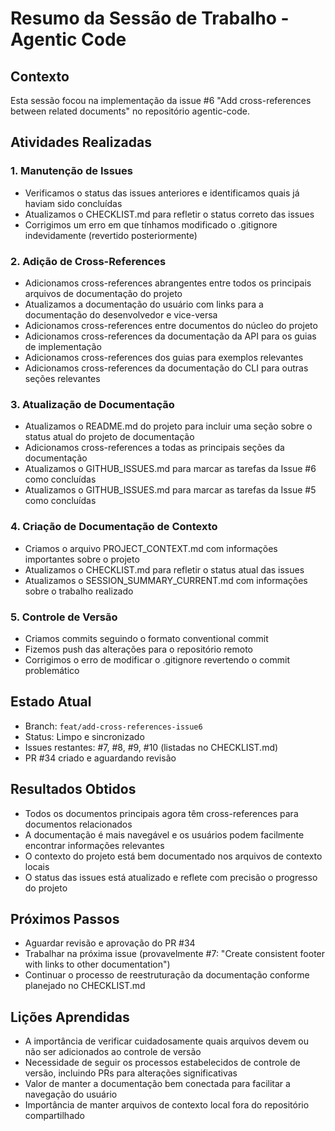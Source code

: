# Resumo da Sessão de Trabalho - Agentic Code

## Contexto
Esta sessão focou na implementação da issue #6 "Add cross-references between related documents" no repositório agentic-code.

## Atividades Realizadas

### 1. Manutenção de Issues
- Verificamos o status das issues anteriores e identificamos quais já haviam sido concluídas
- Atualizamos o CHECKLIST.md para refletir o status correto das issues
- Corrigimos um erro em que tínhamos modificado o .gitignore indevidamente (revertido posteriormente)

### 2. Adição de Cross-References
- Adicionamos cross-references abrangentes entre todos os principais arquivos de documentação do projeto
- Atualizamos a documentação do usuário com links para a documentação do desenvolvedor e vice-versa
- Adicionamos cross-references entre documentos do núcleo do projeto
- Adicionamos cross-references da documentação da API para os guias de implementação
- Adicionamos cross-references dos guias para exemplos relevantes
- Adicionamos cross-references da documentação do CLI para outras seções relevantes

### 3. Atualização de Documentação
- Atualizamos o README.md do projeto para incluir uma seção sobre o status atual do projeto de documentação
- Adicionamos cross-references a todas as principais seções da documentação
- Atualizamos o GITHUB_ISSUES.md para marcar as tarefas da Issue #6 como concluídas
- Atualizamos o GITHUB_ISSUES.md para marcar as tarefas da Issue #5 como concluídas

### 4. Criação de Documentação de Contexto
- Criamos o arquivo PROJECT_CONTEXT.md com informações importantes sobre o projeto
- Atualizamos o CHECKLIST.md para refletir o status atual das issues
- Atualizamos o SESSION_SUMMARY_CURRENT.md com informações sobre o trabalho realizado

### 5. Controle de Versão
- Criamos commits seguindo o formato conventional commit
- Fizemos push das alterações para o repositório remoto
- Corrigimos o erro de modificar o .gitignore revertendo o commit problemático

## Estado Atual
- Branch: `feat/add-cross-references-issue6`
- Status: Limpo e sincronizado
- Issues restantes: #7, #8, #9, #10 (listadas no CHECKLIST.md)
- PR #34 criado e aguardando revisão

## Resultados Obtidos
- Todos os documentos principais agora têm cross-references para documentos relacionados
- A documentação é mais navegável e os usuários podem facilmente encontrar informações relevantes
- O contexto do projeto está bem documentado nos arquivos de contexto locais
- O status das issues está atualizado e reflete com precisão o progresso do projeto

## Próximos Passos
- Aguardar revisão e aprovação do PR #34
- Trabalhar na próxima issue (provavelmente #7: "Create consistent footer with links to other documentation")
- Continuar o processo de reestruturação da documentação conforme planejado no CHECKLIST.md

## Lições Aprendidas
- A importância de verificar cuidadosamente quais arquivos devem ou não ser adicionados ao controle de versão
- Necessidade de seguir os processos estabelecidos de controle de versão, incluindo PRs para alterações significativas
- Valor de manter a documentação bem conectada para facilitar a navegação do usuário
- Importância de manter arquivos de contexto local fora do repositório compartilhado